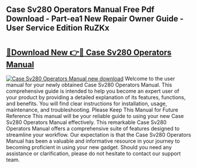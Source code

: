 ## Case Sv280 Operators Manual Free Pdf Download - Part-ea1 New Repair Owner Guide - User Service Edition RuZKx

# <h2><a href="http://bc42142.oget.top/?id=Case+Sv280+Operators+Manual">🔗Download New 👉🔴 Case Sv280 Operators Manual</a></h2>

[![Case Sv280 Operators Manual new download](https://i.imgur.com/5g1atiW.png)](http://bc42142.oget.top/?id=Case+Sv280+Operators+Manual)
Welcome to the user manual for your newly obtained Case Sv280 Operators Manual. This comprehensive guide is intended to help you become an expert user of your product by providing a detailed explanation of its features, functions, and benefits. You will find clear instructions for installation, usage, maintenance, and troubleshooting. Please Keep This Manual for Future Reference This manual will be your reliable guide to using your new Case Sv280 Operators Manual effectively. This remarkable Case Sv280 Operators Manual offers a comprehensive suite of features designed to streamline your workflow. Our expectation is that the Case Sv280 Operators Manual has been a valuable and informative resource in your journey to becoming proficient in using your new gadget. Should you need any assistance or clarification, please do not hesitate to contact our support team.
